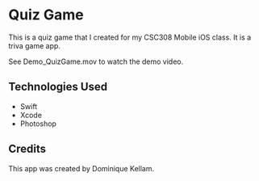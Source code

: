 # Quiz Game
This is a quiz game that I created for my CSC308 Mobile iOS class. It is a triva game app.

See Demo_QuizGame.mov to watch the demo video.

## Technologies Used
* Swift
* Xcode
* Photoshop

## Credits
This app was created by Dominique Kellam. 
